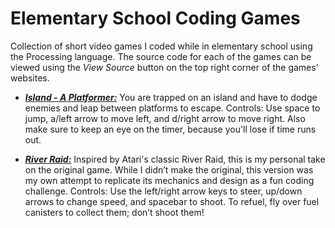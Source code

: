 # Elementary School Coding Games

Collection of short video games I coded while in elementary school using the Processing language. The source code for each of the games can be viewed using the *View Source* button on the top right corner of the games' websites. 

- [**_Island - A Platformer:_**](https://www.ktbyte.com/projects/project/572921/island-a-platformer) You are trapped on an island and have to dodge enemies and leap between platforms to escape. Controls: Use space to jump, a/left arrow to move left, and d/right arrow to move right. Also make sure to keep an eye on the timer, because you'll lose if time runs out. 

- [**_River Raid:_**](https://www.ktbyte.com/projects/project/594531/river-raid) Inspired by Atari's classic River Raid, this is my personal take on the original game. While I didn’t make the original, this version was my own attempt to replicate its mechanics and design as a fun coding challenge.
Controls: Use the left/right arrow keys to steer, up/down arrows to change speed, and spacebar to shoot. To refuel, fly over fuel canisters to collect them; don’t shoot them!
